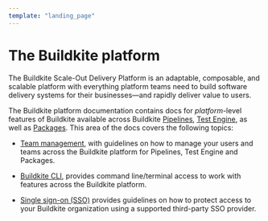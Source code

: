 ```yaml
---
template: "landing_page"
---
```


# The Buildkite platform

The Buildkite Scale-Out Delivery Platform is an adaptable, composable, and scalable platform with everything platform teams need to build software delivery systems for their businesses—and rapidly deliver value to users.

The Buildkite platform documentation contains docs for _platform_-level features of Buildkite available across Buildkite [Pipelines](/docs/pipelines), [Test Engine](/docs/test-analytics), as well as [Packages](/docs/packages). This area of the docs covers the following topics:

- [Team management](/docs/team-management), with guidelines on how to manage your users and teams across the Buildkite platform for Pipelines, Test Engine and Packages.

- [Buildkite CLI](/docs/cli), provides command line/terminal access to work with features across the Buildkite platform.

- [Single sign-on (SSO)](/docs/integrations/sso) provides guidelines on how to protect access to your Buildkite organization using a supported third-party SSO provider.
